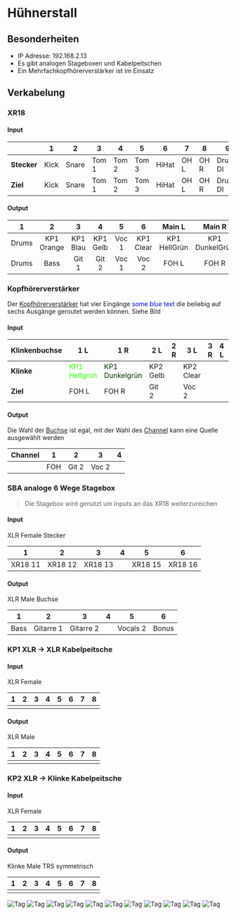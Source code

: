 # Hühnerstall

## Besonderheiten

- IP Adresse: 192.168.2.13
- Es gibt analogen Stageboxen und Kabelpeitschen
- Ein Mehrfachkopfhörerverstärker ist im Einsatz

## Verkabelung

### XR18

#### Input

|             | 1    | 2     | 3     | 4     | 5     | 6     | 7    | 8    | 9        | 10  | 11    | 12        | 13        | 14       | 15       | 16    | 17  | 18  |
| ----------- | ---- | ----- | ----- | ----- | ----- | ----- | ---- | ---- | -------- | --- | ----- | --------- | --------- | -------- | -------- | ----- | --- | --- |
| **Stecker** | Kick | Snare | Tom 1 | Tom 2 | Tom 3 | HiHat | OH L | OH R | Drums DI |     | SBA 1 | SBA 2     | SBA 3     | Voc 1    | SBA 5    | SBA 6 |     |     |
| **Ziel**    | Kick | Snare | Tom 1 | Tom 2 | Tom 3 | HiHat | OH L | OH R | Drums DI |     | Bass  | Gitarre 1 | Gitarre 2 | Vocals 1 | Vocals 2 | Bonus |     |     |

#### Output

| 1     | 2          | 3        | 4        | 5     | 6         | Main L       | Main R         |
|  :--------: |  :--------: | :--------: |  :--------: |  :--------: |  :--------: |  :--------: |  :--------: |
| Drums | KP1 Orange | KP1 Blau | KP1 Gelb | Voc 1 | KP1 Clear | KP1 HellGrün | KP1 DunkelGrün |
| Drums | Bass       | Git 1    | Git 2    | Voc 1 | Voc 2     | FOH L        | FOH R          |

### Kopfhörerverstärker

Der [Kopfhörerverstärker](/devices/#kopfhorervestarker) hat vier Eingänge  <span style="color:blue">some *blue* text</span> die beliebig auf sechs Ausgänge geroutet werden können. Siehe Bild

#### Input

| **Klinkenbuchse** | 1 L                                             | 1 R                                               | 2 L      | 2 R | 3 L       | 3 R | 4 L | 4 R |
| ----------------- | ----------------------------------------------- | ------------------------------------------------- | -------- | --- | --------- | --- | --- | --- |
| **Klinke**        | <span style="color:#33FF00">KP1 Hellgrün</span> | <span style="color:#003300">KP1 Dunkelgrün</span> | KP2 Gelb |     | KP2 Clear |     |     |     |
| **Ziel**          | FOH L                                           | FOH R                                             | Git 2    |     | Voc 2     |     |     |     |

#### Output

Die Wahl der [Buchse](/devices/#buchse) ist egal, mit der Wahl des [Channel](/devices/#channel) kann eine Quelle ausgewählt werden

| **Channel** | 1   | 2     | 3     | 4   |
| ---------- | --- | ----- | ----- | --- |
|            | FOH | Git 2 | Voc 2 |     |

### SBA analoge 6 Wege Stagebox

> Die Stagebox wird genutzt um Inputs an das XR18 weiterzureichen

#### Input

XLR Female Stecker

| 1       | 2       | 3       | 4   | 5       | 6       |
| ------- | ------- | ------- | --- | ------- | ------- |
| XR18 11 | XR18 12 | XR18 13 |     | XR18 15 | XR18 16 |

#### Output

XLR Male Buchse

| 1    | 2         | 3         | 4   | 5        | 6     |
| ---- | --------- | --------- | --- | -------- | ----- |
| Bass | Gitarre 1 | Gitarre 2 |     | Vocals 2 | Bonus |

### KP1 XLR -> XLR Kabelpeitsche

#### Input 

XLR Female

| 1   | 2   | 3   | 4   | 5   | 6   | 7   | 8   |
| --- | --- | --- | --- | --- | --- | --- | --- |
|     |     |     |     |     |     |     |     |

#### Output 

XLR Male

| 1   | 2   | 3   | 4   | 5   | 6   | 7   | 8   |
| --- | --- | --- | --- | --- | --- | --- | --- |
|     |     |     |     |     |     |     |     |

### KP2 XLR -> Klinke Kabelpeitsche

#### Input 

XLR Female

| 1   | 2   | 3   | 4   | 5   | 6   | 7   | 8   |
| --- | --- | --- | --- | --- | --- | --- | --- |
|     |     |     |     |     |     |     |     |

#### Output 

Klinke Male TRS symmetrisch

| 1   | 2   | 3   | 4   | 5   | 6   | 7   | 8   |
| --- | --- | --- | --- | --- | --- | --- | --- |
|     |     |     |     |     |     |     |     |

![Tag](images/whatsapp/peitsche_klinke.jpg "Tag")
![Tag](images/whatsapp/peitsche_xlr.jpg "Tag")
![Tag](images/whatsapp/bass_connections.jpg "Tag")
![Tag](images/whatsapp/vocals_connections.jpg "Tag")
![Tag](images/whatsapp/headphones_amp.jpg "Tag")
![Tag](images/whatsapp/overview_2.jpg "Tag")
![Tag](images/whatsapp/overview_cables.jpg "Tag")
![Tag](images/whatsapp/overview.jpg "Tag")
![Tag](images/whatsapp/SBA.jpg "Tag")
![Tag](images/whatsapp/trash.jpg "Tag")
![Tag](images/whatsapp/XR18.jpg "Tag")

